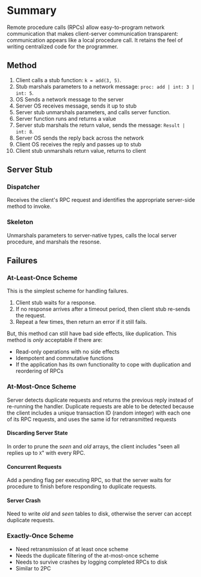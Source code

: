 # Summary
Remote procedure calls (RPCs) allow easy-to-program network communication that makes client-server communication transparent: communication appears like a local procedure call. It retains the feel of writing centralized code for the programmer.

## Method
1. Client calls a stub function: `k = add(3, 5)`.
2. Stub marshals parameters to a network message: `proc: add | int: 3 | int: 5`.
3. OS Sends a network message to the server
4. Server OS receives message, sends it up to stub
5. Server stub unmarshals parameters, and calls server function.
6. Server function runs and returns a value
7. Server stub marshals the return value, sends the message: `Result | int: 8`.
8. Server OS sends the reply back across the network
9. Client OS receives the reply and passes up to stub
10. Client stub unmarshals return value, returns to client

## Server Stub
### Dispatcher
Receives the client's RPC request and identifies the appropriate server-side method to invoke.

### Skeleton
Unmarshals parameters to server-native types, calls the local server procedure, and marshals the resonse.

## Failures
### At-Least-Once Scheme
This is the simplest scheme for handling failures.

1. Client stub waits for a response.
2. If no response arrives after a timeout period, then client stub re-sends the request.
3. Repeat a few times, then return an error if it still fails.

But, this method can still have bad side effects, like duplication. This method is *only* acceptable if there are:

* Read-only operations with no side effects
* Idempotent and commutative functions 
* If the application has its own functionality to cope with duplication and reordering of RPCs


### At-Most-Once Scheme
Server detects duplicate requests and returns the previous reply instead of re-running the handler.  Duplicate requests are able to be detected because the client includes a unique transaction ID (random integer) with each one of its RPC requests, and uses the same id for retransmitted requests

#### Discarding Server State
In order to prune the *seen* and *old* arrays, the client includes "seen all replies up to `X`" with every RPC.

#### Concurrent Requests
Add a pending flag per executing RPC, so that the server waits for procedure to finish before responding to duplicate requests.

#### Server Crash
Need to write *old* and *seen* tables to disk, otherwise the server can accept duplicate requests.

### Exactly-Once Scheme
* Need retransmission of at least once scheme
* Needs the duplicate filtering of the at-most-once scheme
* Needs to survive crashes by logging completed RPCs to disk
* Similar to 2PC